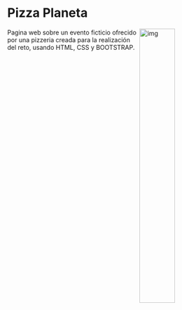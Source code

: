 # Pizza Planeta
<img align="right" alt="img" src="https://i.imgur.com/HPSuDLk.png" width="40%" height="auto" />
Pagina web sobre un evento ficticio ofrecido por una pizzeria creada para la realización del reto, usando HTML, CSS y BOOTSTRAP.
